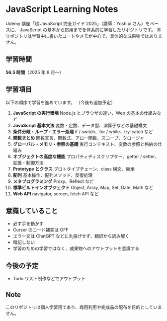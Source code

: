 # JavaScript Learning Notes

Udemy 講座「超 JavaScript 完全ガイド 2025」（講師：Yoshipi さん）をベースに、
JavaScript の基本から応用までを体系的に学習したリポジトリです。
本リポジトリは学習中に書いたコードやメモが中心で、具体的な成果物ではありません。

## 学習時間

**56.5 時間**（2025 年 8 月〜）

## 学習項目

以下の順序で学習を進めています。 （今後も追加予定）

1. **JavaScript の実行環境**
   Node.js とブラウザの違い、Web の基本の仕組みなど
2. **JavaScript 基本文法**
   変数・定数、データ型、演算子などの基礎構文
3. **条件分岐・ループ・エラー処理**
   if / switch、for / while、try-catch など
4. **関数まとめ**
   関数宣言、関数式、アロー関数、スコープ、クロージャ
5. **グローバル・メモリ・参照の基礎**
   実行コンテキスト、変数の参照と格納の仕組み
6. **オブジェクトの高度な機能**
   プロパティディスクリプター、getter / setter、拡張・制御方法
7. **Prototype とクラス**
   プロトタイプチェーン、class 構文、継承
8. **配列**
   基本操作、配列メソッド、反復処理
9. **メタプログラミング**
   Proxy、Reflect など
10. **標準ビルトインオブジェクト**
    Object, Array, Map, Set, Date, Math など
11. **Web API**
    navigator, screen, fetch API など

## 意識していること

- 必ず手を動かす
- Cursor のコード補完は OFF
- エラー文は ChatGPT などに丸投げせず、翻訳から読み解く
- 暗記しない
- 学習のための学習ではなく、成果物へのアウトプットを意識する

## 今後の予定

- Todo リスト制作などでアウトプット

## Note

このリポジトリは個人学習用であり、商用利用や完成品の配布を目的としていません。

